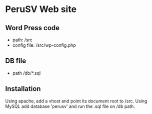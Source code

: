 # PeruSV Web site

## Word Press code

- path: /src
- config file: /src/wp-config.php 

## DB file
- path /db/*.sql

## Installation

Using apache, add a vhost and point its document root to /src.
Using MySQL add database 'perusv' and run the .sql file on /db path. 
